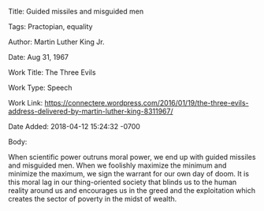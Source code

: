 Title:  Guided missiles and misguided men

Tags:   Practopian, equality

Author: Martin Luther King Jr.

Date:   Aug 31, 1967

Work Title: The Three Evils

Work Type: Speech

Work Link: https://connectere.wordpress.com/2016/01/19/the-three-evils-address-delivered-by-martin-luther-king-8311967/

Date Added: 2018-04-12 15:24:32 -0700

Body: 

When scientific power outruns moral power, we end up with guided missiles and misguided men. When we foolishly maximize the minimum and minimize the maximum, we sign the warrant for our own day of doom. It is this moral lag in our thing-oriented society that blinds us to the human reality around us and encourages us in the greed and the exploitation which creates the sector of poverty in the midst of wealth.

